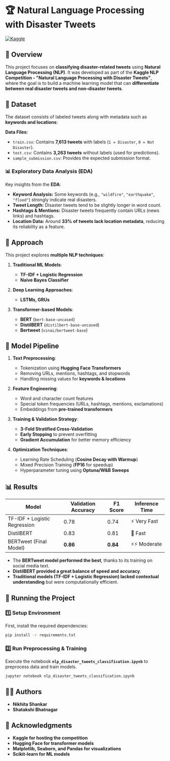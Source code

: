 # 🏆 Natural Language Processing with Disaster Tweets
[![Kaggle](https://img.shields.io/badge/Kaggle-Competition-blue?style=flat&logo=kaggle)](https://www.kaggle.com/competitions/nlp-getting-started)

## 📌 Overview
This project focuses on **classifying disaster-related tweets** using **Natural Language Processing (NLP)**. It was developed as part of the **Kaggle NLP Competition - "Natural Language Processing with Disaster Tweets"**, where the goal is to build a machine learning model that can **differentiate between real disaster tweets and non-disaster tweets**.

## 📂 Dataset
The dataset consists of labeled tweets along with metadata such as **keywords and locations**:

**Data Files:**
- `train.csv`: Contains **7,613 tweets** with labels (`1 = Disaster`, `0 = Not Disaster`).
- `test.csv`: Contains **3,263 tweets** without labels (used for predictions).
- `sample_submission.csv`: Provides the expected submission format.

### 📊 Exploratory Data Analysis (EDA)
Key insights from the **EDA**:
- **Keyword Analysis:** Some keywords (e.g., `"wildfire"`, `"earthquake"`, `"flood"`) strongly indicate real disasters.
- **Tweet Length:** Disaster tweets tend to be slightly longer in word count.
- **Hashtags & Mentions:** Disaster tweets frequently contain URLs (news links) and hashtags.
- **Location Data:** Around **33% of tweets lack location metadata**, reducing its reliability as a feature.

## 🔬 Approach
This project explores **multiple NLP techniques**:

1. **Traditional ML Models**:
   - **TF-IDF + Logistic Regression**
   - **Naive Bayes Classifier**
   
2. **Deep Learning Approaches**:
   - **LSTMs, GRUs**
   
3. **Transformer-based Models**:
   - **BERT** (`bert-base-uncased`)
   - **DistilBERT** (`distilbert-base-uncased`)
   - **Bertweet** (`vinai/bertweet-base`)

## 🏢 Model Pipeline
1. **Text Preprocessing**:
   - Tokenization using **Hugging Face Transformers**
   - Removing URLs, mentions, hashtags, and stopwords
   - Handling missing values for **keywords & locations**

2. **Feature Engineering**:
   - Word and character count features
   - Special token frequencies (URLs, hashtags, mentions, exclamations)
   - Embeddings from **pre-trained transformers**

3. **Training & Validation Strategy**:
   - **3-Fold Stratified Cross-Validation**
   - **Early Stopping** to prevent overfitting
   - **Gradient Accumulation** for better memory efficiency

4. **Optimization Techniques**:
   - Learning Rate Scheduling (**Cosine Decay with Warmup**)
   - Mixed Precision Training (**FP16** for speedup)
   - Hyperparameter tuning using **Optuna/W&B Sweeps**

## 📊 Results
| **Model**        | **Validation Accuracy** | **F1 Score** | **Inference Time** |
|----------------|-------------------|------------|----------------|
| TF-IDF + Logistic Regression | 0.78 | 0.74 | ⚡ Very Fast |
| DistilBERT | 0.83 | 0.81 | 🚀 Fast |
| BERTweet (Final Model) | **0.86** | **0.84** | ⚡⚡ Moderate |

- The **BERTweet model performed the best**, thanks to its training on social media text.
- **DistilBERT provided a great balance of speed and accuracy**.
- **Traditional models (TF-IDF + Logistic Regression) lacked contextual understanding** but were computationally efficient.

## 🚀 Running the Project
### **1️⃣ Setup Environment**
First, install the required dependencies:
```bash
pip install -r requirements.txt
```

### **2️⃣ Run Preprocessing & Training**
Execute the notebook **`nlp_disaster_tweets_classification.ipynb`** to preprocess data and train models.

```bash
jupyter notebook nlp_disaster_tweets_classification.ipynb
```

## 👨‍💻 Authors
- **Nikhita Shankar**  
- **Shatakshi Bhatnagar** 

## 💪 Acknowledgments
- **Kaggle for hosting the competition**
- **Hugging Face for transformer models**
- **Matplotlib, Seaborn, and Pandas for visualizations**
- **Scikit-learn for ML models**
